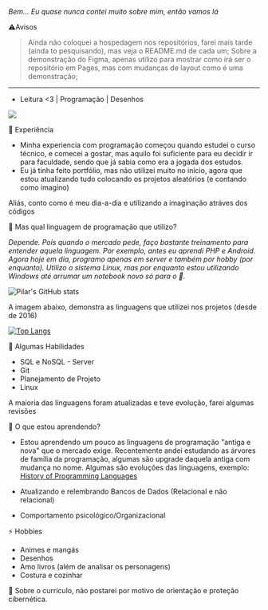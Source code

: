 _Bem... Eu quase nunca contei muito sobre mim, então vamos lá_

⚠️Avisos

> Ainda não coloquei a hospedagem nos repositórios, farei mais tarde (ainda to pesquisando), mas veja o README.md de cada um;
> Sobre a demonstração do Figma, apenas utilizo para mostrar como irá ser o repositório em Pages, mas com mudanças de layout como é uma demonstração;
_____________________________________________________________________________________________________________________________________________________________________
- Leitura <3 | Programação | Desenhos

![](https://komarev.com/ghpvc/?username=owlprog-glitch&color=blueviolet&style=plastic)

💬 Experiência

- Minha experiencia com programação começou quando estudei o curso técnico, e comecei a gostar, mas aquilo foi suficiente para eu decidir ir para faculdade, sendo que já sabia como era a jogada dos estudos.
- Eu já tinha feito portfólio, mas não utilizei muito no início, agora que estou atualizando tudo colocando os projetos aleatórios (e contando como imagino)

Aliás, conto como é meu dia-a-dia e utilizando a imaginação atráves dos códigos

🔭 Mas qual linguagem de programação que utilizo? 

_Depende. Pois quando o mercado pede, faço bastante treinamento para entender aquela linguagem. Por exemplo, antes eu aprendi PHP e Android. Agora hoje em dia, programo apenas em server e também por hobby (por enquanto). Utilizo o sistema Linux, mas por enquanto estou utilizando Windows até arrumar um notebook novo só para o 🐧._

![Pilar's GitHub stats](https://github-readme-stats.vercel.app/api?username=owlprog-glitch&show_icons=true&theme=dracula&hide=contribs,prs)

A imagem abaixo, demonstra as linguagens que utilizei nos projetos (desde de 2016)

[![Top Langs](https://github-readme-stats.vercel.app/api/top-langs/?username=owlprog-glitch&layout=compact&theme=dracula)](https://github.com/owlprog-glitch/github-readme-stats)

  🐧 Algumas Habilidades

  - SQL e NoSQL - Server
  - Git
  - Planejamento de Projeto
  - Linux
  
A maioria das linguagens foram atualizadas e teve evolução, farei algumas revisões

🌱 O que estou aprendendo?

- Estou aprendendo um pouco as linguagens de programação "antiga e nova" que o mercado exige. Recentemente andei estudando as árvores de família da programação, algumas são upgrade daquela antiga com mudança no nome. Algumas são evoluções das linguagens, exemplo: <a href="https://devskiller.com/history-of-programming-languages/">History of Programming Languages</a>

- Atualizando e relembrando Bancos de Dados (Relacional e não relacional)
- Comportamento psicológico/Organizacional

⚡ Hobbies

- Animes e mangás
- Desenhos
- Amo livros (além de analisar os personagens)
- Costura e cozinhar

📎 Sobre o currículo, não postarei por motivo de orientação e proteção cibernética.

<!--😄 Como surgiu esse nome?

Hasnma: junção de Hashira com Kolunma (Desenho com Charge)
Glitch: Na verdade nem me lembro por qual motivo dessa palavra. Mas talvez seja por causa de memórias. Algumas vezes quando sonho, aparece algo como estática de TV (mas isso é raro, não acontece toda hora)-->

<!--**hasnma-glitch/hasnma-glitch** is a ✨ _special_ ✨ repository because its `README.md` (this file) appears on your GitHub profile.

Here are some ideas to get you started:

- 🔭 I’m currently working on ...
- 🌱 I’m currently learning ...
- 👯 I’m looking to collaborate on ...
- 🤔 I’m looking for help with ...
- 💬 Ask me about ...
- 📫 How to reach me: ...
- 😄 Pronouns: ...
- ⚡ Fun fact: ...
-->
